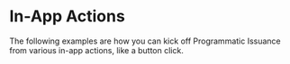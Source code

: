 # In-App Actions

The following examples are how you can kick off Programmatic Issuance from various in-app actions, like a button click.
